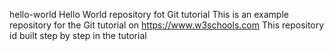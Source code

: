 hello-world
Hello World repository fot Git tutorial
This is an example repository for the Git tutorial on https://www.w3schools.com
This repository id built step by step in the tutorial
